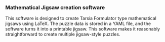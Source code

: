 ### Mathematical Jigsaw creation software

This software is designed to create Tarsia Formulator type
mathematical jigsaws using LaTeX.  The puzzle data is stored in a YAML
file, and the software turns it into a printable jigsaw.  This
software makes it reasonably straightforward to create multiple
jigsaw-style puzzles.
